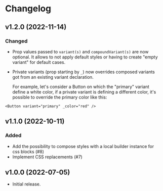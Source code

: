 # Changelog

## v1.2.0 (2022-11-14)

### Changed

- Prop values passed to `variant(s)` and `compoundVariant(s)` are now optional.
  It allows to not apply default styles or having to create "empty variant" for default cases.

- Private variants (prop starting by `_`) now overrides composed variants got from an existing variant declaration.

  For example, let's consider a Button on which the "primary" variant define a white color, if a private variant is defining a different color, it's possible to override the primary color like this:

```tsx
<Button variant="primary" _color="red" />
```

## v1.1.0 (2022-10-11)

### Added

- Add the possibility to compose styles with a local builder instance for css blocks (#8)
- Implement CSS replacements (#7)

## v1.0.0 (2022-07-05)

- Initial release.
